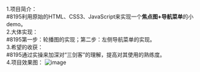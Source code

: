1.项目简介：  
#8195利用原始的HTML、CSS3、JavaScript来实现一个**焦点图+导航菜单**的小demo。   
2.大体实现：  
#8195第一步：轮播图的实现；第二步：左侧导航菜单的实现。   
3.希望的收获：   
#8195通过实操来加深对“三剑客”的理解，提高对其使用的熟练度。    
4.项目效果图：
![image](git@github.com:Dustyzhao/JavaScript_SimpleDemo.git/img/效果图.PNG)
